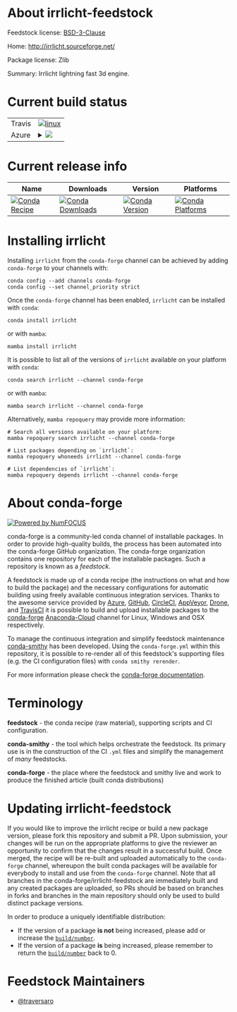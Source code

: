 About irrlicht-feedstock
========================

Feedstock license: [BSD-3-Clause](https://github.com/conda-forge/irrlicht-feedstock/blob/main/LICENSE.txt)

Home: http://irrlicht.sourceforge.net/

Package license: Zlib

Summary: Irrlicht lightning fast 3d engine.

Current build status
====================


<table><tr>
    <td>Travis</td>
    <td>
      <a href="https://app.travis-ci.com/conda-forge/irrlicht-feedstock">
        <img alt="linux" src="https://img.shields.io/travis/com/conda-forge/irrlicht-feedstock/main.svg?label=Linux">
      </a>
    </td>
  </tr>
    
  <tr>
    <td>Azure</td>
    <td>
      <details>
        <summary>
          <a href="https://dev.azure.com/conda-forge/feedstock-builds/_build/latest?definitionId=11821&branchName=main">
            <img src="https://dev.azure.com/conda-forge/feedstock-builds/_apis/build/status/irrlicht-feedstock?branchName=main">
          </a>
        </summary>
        <table>
          <thead><tr><th>Variant</th><th>Status</th></tr></thead>
          <tbody><tr>
              <td>linux_64</td>
              <td>
                <a href="https://dev.azure.com/conda-forge/feedstock-builds/_build/latest?definitionId=11821&branchName=main">
                  <img src="https://dev.azure.com/conda-forge/feedstock-builds/_apis/build/status/irrlicht-feedstock?branchName=main&jobName=linux&configuration=linux%20linux_64_" alt="variant">
                </a>
              </td>
            </tr><tr>
              <td>linux_aarch64</td>
              <td>
                <a href="https://dev.azure.com/conda-forge/feedstock-builds/_build/latest?definitionId=11821&branchName=main">
                  <img src="https://dev.azure.com/conda-forge/feedstock-builds/_apis/build/status/irrlicht-feedstock?branchName=main&jobName=linux&configuration=linux%20linux_aarch64_" alt="variant">
                </a>
              </td>
            </tr><tr>
              <td>linux_ppc64le</td>
              <td>
                <a href="https://dev.azure.com/conda-forge/feedstock-builds/_build/latest?definitionId=11821&branchName=main">
                  <img src="https://dev.azure.com/conda-forge/feedstock-builds/_apis/build/status/irrlicht-feedstock?branchName=main&jobName=linux&configuration=linux%20linux_ppc64le_" alt="variant">
                </a>
              </td>
            </tr><tr>
              <td>osx_64</td>
              <td>
                <a href="https://dev.azure.com/conda-forge/feedstock-builds/_build/latest?definitionId=11821&branchName=main">
                  <img src="https://dev.azure.com/conda-forge/feedstock-builds/_apis/build/status/irrlicht-feedstock?branchName=main&jobName=osx&configuration=osx%20osx_64_" alt="variant">
                </a>
              </td>
            </tr><tr>
              <td>osx_arm64</td>
              <td>
                <a href="https://dev.azure.com/conda-forge/feedstock-builds/_build/latest?definitionId=11821&branchName=main">
                  <img src="https://dev.azure.com/conda-forge/feedstock-builds/_apis/build/status/irrlicht-feedstock?branchName=main&jobName=osx&configuration=osx%20osx_arm64_" alt="variant">
                </a>
              </td>
            </tr><tr>
              <td>win_64</td>
              <td>
                <a href="https://dev.azure.com/conda-forge/feedstock-builds/_build/latest?definitionId=11821&branchName=main">
                  <img src="https://dev.azure.com/conda-forge/feedstock-builds/_apis/build/status/irrlicht-feedstock?branchName=main&jobName=win&configuration=win%20win_64_" alt="variant">
                </a>
              </td>
            </tr>
          </tbody>
        </table>
      </details>
    </td>
  </tr>
</table>

Current release info
====================

| Name | Downloads | Version | Platforms |
| --- | --- | --- | --- |
| [![Conda Recipe](https://img.shields.io/badge/recipe-irrlicht-green.svg)](https://anaconda.org/conda-forge/irrlicht) | [![Conda Downloads](https://img.shields.io/conda/dn/conda-forge/irrlicht.svg)](https://anaconda.org/conda-forge/irrlicht) | [![Conda Version](https://img.shields.io/conda/vn/conda-forge/irrlicht.svg)](https://anaconda.org/conda-forge/irrlicht) | [![Conda Platforms](https://img.shields.io/conda/pn/conda-forge/irrlicht.svg)](https://anaconda.org/conda-forge/irrlicht) |

Installing irrlicht
===================

Installing `irrlicht` from the `conda-forge` channel can be achieved by adding `conda-forge` to your channels with:

```
conda config --add channels conda-forge
conda config --set channel_priority strict
```

Once the `conda-forge` channel has been enabled, `irrlicht` can be installed with `conda`:

```
conda install irrlicht
```

or with `mamba`:

```
mamba install irrlicht
```

It is possible to list all of the versions of `irrlicht` available on your platform with `conda`:

```
conda search irrlicht --channel conda-forge
```

or with `mamba`:

```
mamba search irrlicht --channel conda-forge
```

Alternatively, `mamba repoquery` may provide more information:

```
# Search all versions available on your platform:
mamba repoquery search irrlicht --channel conda-forge

# List packages depending on `irrlicht`:
mamba repoquery whoneeds irrlicht --channel conda-forge

# List dependencies of `irrlicht`:
mamba repoquery depends irrlicht --channel conda-forge
```


About conda-forge
=================

[![Powered by
NumFOCUS](https://img.shields.io/badge/powered%20by-NumFOCUS-orange.svg?style=flat&colorA=E1523D&colorB=007D8A)](https://numfocus.org)

conda-forge is a community-led conda channel of installable packages.
In order to provide high-quality builds, the process has been automated into the
conda-forge GitHub organization. The conda-forge organization contains one repository
for each of the installable packages. Such a repository is known as a *feedstock*.

A feedstock is made up of a conda recipe (the instructions on what and how to build
the package) and the necessary configurations for automatic building using freely
available continuous integration services. Thanks to the awesome service provided by
[Azure](https://azure.microsoft.com/en-us/services/devops/), [GitHub](https://github.com/),
[CircleCI](https://circleci.com/), [AppVeyor](https://www.appveyor.com/),
[Drone](https://cloud.drone.io/welcome), and [TravisCI](https://travis-ci.com/)
it is possible to build and upload installable packages to the
[conda-forge](https://anaconda.org/conda-forge) [Anaconda-Cloud](https://anaconda.org/)
channel for Linux, Windows and OSX respectively.

To manage the continuous integration and simplify feedstock maintenance
[conda-smithy](https://github.com/conda-forge/conda-smithy) has been developed.
Using the ``conda-forge.yml`` within this repository, it is possible to re-render all of
this feedstock's supporting files (e.g. the CI configuration files) with ``conda smithy rerender``.

For more information please check the [conda-forge documentation](https://conda-forge.org/docs/).

Terminology
===========

**feedstock** - the conda recipe (raw material), supporting scripts and CI configuration.

**conda-smithy** - the tool which helps orchestrate the feedstock.
                   Its primary use is in the construction of the CI ``.yml`` files
                   and simplify the management of *many* feedstocks.

**conda-forge** - the place where the feedstock and smithy live and work to
                  produce the finished article (built conda distributions)


Updating irrlicht-feedstock
===========================

If you would like to improve the irrlicht recipe or build a new
package version, please fork this repository and submit a PR. Upon submission,
your changes will be run on the appropriate platforms to give the reviewer an
opportunity to confirm that the changes result in a successful build. Once
merged, the recipe will be re-built and uploaded automatically to the
`conda-forge` channel, whereupon the built conda packages will be available for
everybody to install and use from the `conda-forge` channel.
Note that all branches in the conda-forge/irrlicht-feedstock are
immediately built and any created packages are uploaded, so PRs should be based
on branches in forks and branches in the main repository should only be used to
build distinct package versions.

In order to produce a uniquely identifiable distribution:
 * If the version of a package **is not** being increased, please add or increase
   the [``build/number``](https://docs.conda.io/projects/conda-build/en/latest/resources/define-metadata.html#build-number-and-string).
 * If the version of a package **is** being increased, please remember to return
   the [``build/number``](https://docs.conda.io/projects/conda-build/en/latest/resources/define-metadata.html#build-number-and-string)
   back to 0.

Feedstock Maintainers
=====================

* [@traversaro](https://github.com/traversaro/)

